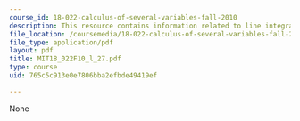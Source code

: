 ```yaml
---
course_id: 18-022-calculus-of-several-variables-fall-2010
description: This resource contains information related to line integrals.
file_location: /coursemedia/18-022-calculus-of-several-variables-fall-2010/765c5c913e0e7806bba2efbde49419ef_MIT18_022F10_l_27.pdf
file_type: application/pdf
layout: pdf
title: MIT18_022F10_l_27.pdf
type: course
uid: 765c5c913e0e7806bba2efbde49419ef

---
```

None